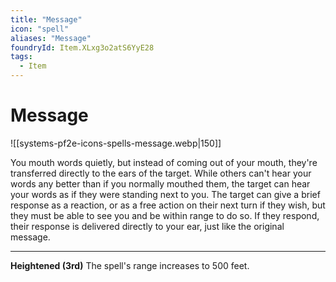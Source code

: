```yaml
---
title: "Message"
icon: "spell"
aliases: "Message"
foundryId: Item.XLxg3o2atS6YyE28
tags:
  - Item
---
```


# Message
![[systems-pf2e-icons-spells-message.webp|150]]

You mouth words quietly, but instead of coming out of your mouth, they're transferred directly to the ears of the target. While others can't hear your words any better than if you normally mouthed them, the target can hear your words as if they were standing next to you. The target can give a brief response as a reaction, or as a free action on their next turn if they wish, but they must be able to see you and be within range to do so. If they respond, their response is delivered directly to your ear, just like the original message.

* * *

**Heightened (3rd)** The spell's range increases to 500 feet.
